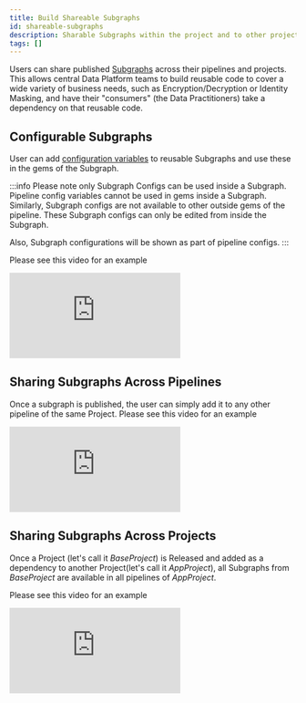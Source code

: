 ```yaml
---
title: Build Shareable Subgraphs
id: shareable-subgraphs
description: Sharable Subgraphs within the project and to other projects
tags: []
---
```


Users can share published [Subgraphs](/docs/Spark/gems/subgraph/subgraph.md) across their pipelines and projects. This allows central Data Platform teams to build reusable code to cover a wide variety of business needs, such as Encryption/Decryption or Identity Masking, and have their "consumers" (the Data Practitioners) take a dependency on that reusable code.

## Configurable Subgraphs

User can add [configuration variables](/docs/Spark/gems/subgraph/basicSubgraph.md#subgraph-configurations) to reusable Subgraphs and use these in the gems of the Subgraph.

:::info
Please note only Subgraph Configs can be used inside a Subgraph. Pipeline config variables cannot be used in gems inside a Subgraph. Similarly, Subgraph configs are not available to other outside gems of the pipeline.
These Subgraph configs can only be edited from inside the Subgraph.

Also, Subgraph configurations will be shown as part of pipeline configs.
:::

Please see this video for an example

<div style={{position: 'relative', 'padding-bottom': '56.25%', height: 0}}>
   <iframe src="https://www.loom.com/embed/0aead9d3957b40d48574e3dfd09d2740" frameborder="0" webkitallowfullscreen mozallowfullscreen allowfullscreen
      style={{position: 'absolute', top: 0, left: 0, width: '100%', height: '100%'}}></iframe>
</div>

## Sharing Subgraphs Across Pipelines

Once a subgraph is published, the user can simply add it to any other pipeline of the same Project.
Please see this video for an example

<div style={{position: 'relative', 'padding-bottom': '56.25%', height: 0}}>
   <iframe src="https://www.loom.com/embed/c7a5bc325e574c8181cb011f193fd1d4" frameborder="0" webkitallowfullscreen mozallowfullscreen allowfullscreen
      style={{position: 'absolute', top: 0, left: 0, width: '100%', height: '100%'}}></iframe>
</div>

## Sharing Subgraphs Across Projects

Once a Project (let's call it _BaseProject_) is Released and added as a dependency to another Project(let's call it _AppProject_), all Subgraphs from _BaseProject_ are available in all pipelines of _AppProject_.

Please see this video for an example

<div style={{position: 'relative', 'padding-bottom': '56.25%', height: 0}}>
   <iframe src="https://www.loom.com/embed/dc107ed4ebf54fa08a832e7fb40f4c03" frameborder="0" webkitallowfullscreen mozallowfullscreen allowfullscreen
      style={{position: 'absolute', top: 0, left: 0, width: '100%', height: '100%'}}></iframe>
</div>
